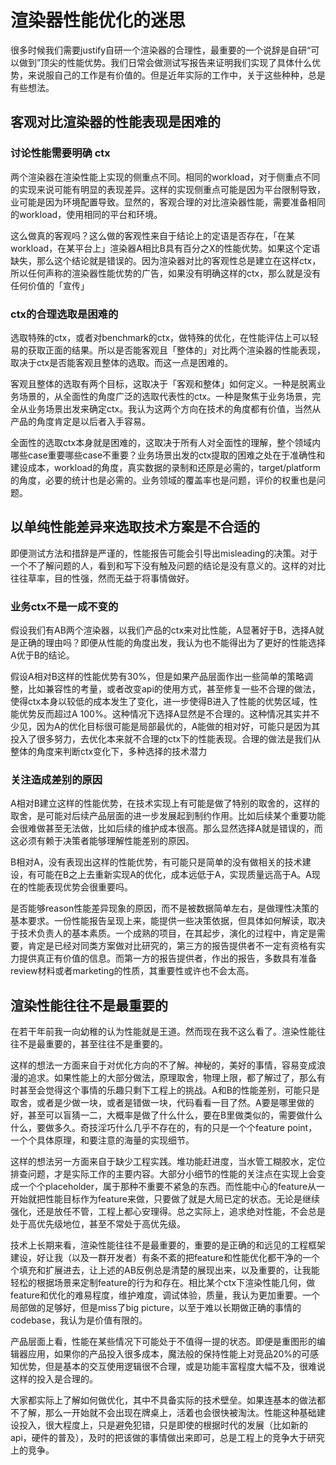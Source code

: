 # 渲染器性能优化的迷思

很多时候我们需要justify自研一个渲染器的合理性，最重要的一个说辞是自研“可以做到”顶尖的性能优势。我们日常会做测试写报告来证明我们实现了具体什么优势，来说服自己的工作是有价值的。但是近年实际的工作中，关于这些种种，总是有些想法。

## 客观对比渲染器的性能表现是困难的

### 讨论性能需要明确 ctx

两个渲染器在渲染性能上实现的侧重点不同。相同的workload，对于侧重点不同的实现来说可能有明显的表现差异。这样的实现侧重点可能是因为平台限制导致，业可能是因为环境配置导致。显然的，客观合理的对比渲染器性能，需要准备相同的workload，使用相同的平台和环境。

这么做真的客观吗？这么做的客观性来自于结论上的定语是否存在，「在某workload，在某平台上」渲染器A相比B具有百分之X的性能优势。如果这个定语缺失，那么这个结论就是错误的。因为渲染器对比的客观性总是建立在这样ctx，所以任何声称的渲染器性能优势的广告，如果没有明确这样的ctx，那么就是没有任何价值的「宣传」

### ctx的合理选取是困难的

选取特殊的ctx，或者对benchmark的ctx，做特殊的优化，在性能评估上可以轻易的获取正面的结果。所以是否能客观且「整体的」对比两个渲染器的性能表现，取决于ctx是否能客观且整体的选取。而这一点是困难的。

客观且整体的选取有两个目标，这取决于「客观和整体」如何定义。一种是脱离业务场景的，从全面性的角度广泛的选取代表性的ctx。一种是聚焦于业务场景，完全从业务场景出发来确定ctx。我认为这两个方向在技术的角度都有价值，当然从产品的角度肯定是以后者入手容易。

全面性的选取ctx本身就是困难的，这取决于所有人对全面性的理解，整个领域内哪些case重要哪些case不重要？业务场景出发的ctx提取的困难之处在于准确性和建设成本，workload的角度，真实数据的录制和还原是必需的，target/platform的角度，必要的统计也是必需的。业务领域的覆盖率也是问题，评价的权重也是问题。

## 以单纯性能差异来选取技术方案是不合适的

即便测试方法和措辞是严谨的，性能报告可能会引导出misleading的决策。对于一个不了解问题的人，看到和写下没有触及问题的结论是没有意义的。这样的对比往往草率，目的性强，然而无益于将事情做好。

### 业务ctx不是一成不变的

假设我们有AB两个渲染器，以我们产品的ctx来对比性能，A显著好于B，选择A就是正确的理由吗？即便从性能的角度出发，我认为也不能得出为了更好的性能选择A优于B的结论。

假设A相对B这样的性能优势有30%，但是如果产品层面作出一些简单的策略调整，比如兼容性的考量，或者改变api的使用方式，甚至修复一些不合理的做法，使得ctx本身以较低的成本发生了变化，进一步使得B进入了性能的优势区域，性能优势反而超过A 100%。这种情况下选择A显然是不合理的。这种情况其实并不少见，因为A的优化目标很可能是局部最优的，A能做的相对好，可能只是因为其投入了很多努力，去优化本来就不合理的ctx下的性能表现。合理的做法是我们从整体的角度来判断ctx变化下，多种选择的技术潜力

### 关注造成差别的原因

A相对B建立这样的性能优势，在技术实现上有可能是做了特别的取舍的，这样的取舍，是可能对后续产品层面的进一步发展起到制约作用。比如后续某个重要功能会很难做甚至无法做，比如后续的维护成本很高。那么显然选择A就是错误的，而这必须有赖于决策者能够理解性能差别的原因。

B相对A，没有表现出这样的性能优势，有可能只是简单的没有做相关的技术建设，有可能在B之上去重新实现A的优化，成本远低于A，实现质量远高于A。A现在的性能表现优势会很重要吗。

是否能够reason性能差异现象的原因，而不是被数据简单左右，是做理性决策的基本要求。一份性能报告呈现上来，能提供一些决策依据，但具体如何解读，取决于技术负责人的基本素质。一个成熟的项目，在其起步，演化的过程中，肯定是需要，肯定是已经对同类方案做对比研究的，第三方的报告提供者不一定有资格有实力提供真正有价值的信息。而第一方的报告提供者，作出的报告，多数具有准备review材料或者marketing的性质，其重要性或许也不会太高。

## 渲染性能往往不是最重要的

在若干年前我一向幼稚的认为性能就是王道。然而现在我不这么看了。渲染性能往往不是最重要的，甚至往往不是重要的。

这样的想法一方面来自于对优化方向的不了解。神秘的，美好的事情，容易变成浪漫的追求。如果性能上的大部分做法，原理取舍，物理上限，都了解过了，那么有时甚至会觉得这个事情的乐趣只剩下工程上的挑战。A和B的性能差别，可能只是取舍，或者是少做一块，或者是错做一块，代码看看一目了然。A要是哪里做的好，甚至可以盲猜一二，大概率是做了什么什么，要在B里做类似的，需要做什么什么，要做多久。奇技淫巧什么几乎不存在的，有的只是一个个feature point，一个个具体原理，和要注意的海量的实现细节。

这样的想法另一方面来自于缺少工程实践。堆功能赶进度，当水管工糊胶水，定位排查问题，才是实际工作的主要内容。大部分小细节的性能的关注点在实现上会变成一个个placeholder，属于那种不重要不紧急的东西。而性能中心的feature从一开始就把性能目标作为feature来做，只要做了就是大局已定的状态。无论是继续强化，还是放任不管，工程上都心安理得。总之实际上，追求绝对性能，不会总是处于高优先级地位，甚至不常处于高优先级。

技术上长期来看，渲染性能往往不是最重要的，重要的是正确的和远见的工程框架建设，好让我（以及一群开发者）有条不紊的把feature和性能优化都干净的一个个填充和扩展进去，让上述的AB反例总是清楚的展现出来，以及重要的，让我能轻松的根据场景来定制feature的行为和存在。相比某个ctx下渲染性能几何，做feature和优化的难易程度，维护难度，调试体验，质量，我认为更加重要。一个局部做的足够好，但是miss了big picture，以至于难以长期做正确的事情的codebase，我认为是价值有限的。

产品层面上看，性能在某些情况下可能处于不值得一提的状态。即便是重图形的编辑器应用，如果你的产品投入很多成本，魔法般的保持性能上对竞品20%的可感知优势，但是基本的交互使用逻辑很不合理，或是功能丰富程度大幅不及，很难说这样的投入是合理的。

大家都实际上了解如何做优化，其中不具备实际的技术壁垒。如果连基本的做法都不了解，那么一开始就不会出现在牌桌上，活着也会很快被淘汰。性能这种基础建设投入，很大程度上，只是避免犯错，只是即使的根据时代的发展（比如新的api，硬件的普及），及时的把该做的事情做出来即可，总是工程上的竞争大于研究上的竞争。
